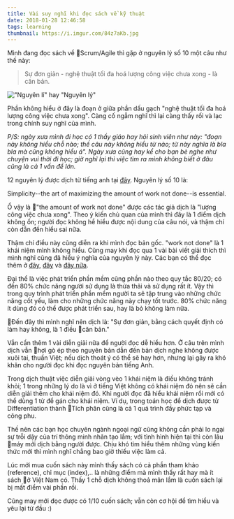 ```yaml
---
title: Vài suy nghĩ khi đọc sách về kỹ thuật
date: 2018-01-28 12:46:58
tags: learning
thumbnail: https://i.imgur.com/84z7aKb.jpg
---
```


Mình đang đọc sách về Scrum/Agile thì gặp ở nguyên lý số 10 một câu như thế này:

> Sự đơn giản - nghệ thuật tối đa hoá lượng công việc chưa xong - là căn bản.

!["Nguyên lí" hay "Nguyên lý"](https://i.imgur.com/0NZJ1yq.jpg)


Phần không hiểu ở đây là đoạn ở giữa phần dấu gạch "nghệ thuật tối đa hoá lượng công việc chưa xong". Càng cố ngẫm nghĩ thì lại càng thấy rối và lạc trong chính suy nghĩ của mình.

<!-- more -->

*P/S: ngày xưa mình đi học có 1 thầy giáo hay hỏi sinh viên như này: "đoạn này không hiểu chỗ nào; thế câu này không hiểu từ nào; từ này nghĩa là bla bla mà cũng không hiểu á". Ngày xưa cũng hay kể cho bạn bè nghe như chuyện vui thời đi học; giờ nghĩ lại thì việc tìm ra mình không biết ở đâu cũng là cả 1 vấn đề lớn.*

12 nguyên lý được dịch từ tiếng anh tại [đây](http://agilemanifesto.org/principles.html). Nguyên lý số 10 là:

>
Simplicity--the art of maximizing the amount of work not done--is essential.

Ồ vậy là "the amount of work not done" được các tác giả dịch là "lượng công việc chưa xong". Theo ý kiến chủ quan của mình thì đây là 1 điểm dịch không ổn; người đọc không hề hiểu được nội dung của câu nói, và thậm chí còn dẫn đến hiểu sai nữa. 

Thậm chí điều này cũng diễn ra khi mình đọc bản gốc. "work not done" là 1 khái niệm mình không hiểu. Cũng may khi đọc qua 1 vài bài viết giải thích thì mình nghĩ cũng đã hiểu ý nghĩa của nguyên lý này. Các bạn có thể đọc thêm ở [đây](https://www.scrumalliance.org/community/articles/2015/august/maximizing-the-amount-of-work-not-done-is-%E2%80%93-essent), [đây](http://www.agilearts.nl/maximizing-the-work-not-done/) và [đây nữa](https://viblo.asia/p/ban-ve-12-nguyen-tac-trong-agile-phan-2-vyDZOyBk5wj).

Đại thể là việc phát triển phần mềm cũng phần nào theo quy tắc 80/20; có đến 80% chức năng người sử dụng là thừa thãi và sử dụng rất ít. Vậy thì trong quy trình phát triển phần mềm người ta sẽ tập trung vào những chức năng cốt yếu, làm cho những chức năng này chạy tốt trước. 80% chức năng ít dùng đó có thể được phát triển sau, hay là bỏ không làm nữa.

Đến đây thì mình nghĩ nên dịch là: "Sự đơn giản, bằng cách quyết định có làm hay không, là 1 điều căn bản."

Vẫn cần thêm 1 vài diễn giải nữa để người đọc dễ hiểu hơn. Ở câu trên mình dịch vẫn hơi gò ép theo nguyên bản dẫn đến bản dịch nghe không được xuôi tai, thuần Việt; nếu dịch thoát ý có thể sẽ hay hơn, nhưng lại gây ra khó khăn cho người đọc khi đọc nguyên bản tiếng Anh.

Trong dịch thuật việc diễn giải vòng vèo 1 khái niệm là điều không tránh khỏi; 1 trong những lý do là vì ở tiếng Việt không có khái niệm đó nên sẽ cần diễn giải thêm cho khái niệm đó. Khi người đọc đã hiểu khái niệm rồi mới có thể dùng 1 từ để gán cho khái niệm. Ví dụ, trong toán học để dịch được từ Differentiation thành Tích phân cũng là cả 1 quá trình đầy phức tạp và công phu.

Thế nên các bạn học chuyên ngành ngoại ngữ cũng không cần phải lo ngại sự trỗi dậy của trí thông minh nhân tạo lắm; với tình hình hiện tại thì còn lâu máy mới dịch bằng người được. Chịu khó tìm hiểu thêm những vùng kiến thức mới thì mình nghĩ chẳng bao giờ thiếu việc làm cả.

Lúc mới mua cuốn sách này mình thấy sách có cả phần tham khảo (reference), chỉ mục (index),.. là những điểm mà mình thấy rất hay mà ít sách ở Việt Nam có. Thấy 1 chỗ dịch không thoả mãn lắm là cuốn sách lại bị mất điểm vài phần rồi. 

Cũng may mới đọc được có 1/10 cuốn sách; vẫn còn cơ hội để tìm hiểu và yêu lại từ đầu :)